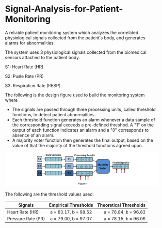 # Signal-Analysis-for-Patient-Monitoring
<p>A reliable patient monitoring system which analyzes the correlated physiological signals collected from the patient's body, and generates alarms for abnormalities.</p>
<p>The system uses 3 physiological signals collected from the biomedical sensors attached to the patient body.</p>
<p>S1: Heart Rate (HR)</p>
<p>S2: Pusle Rate (PR)</p>
<p>S3: Respiration Rate (RESP)</p>

<p>The following is the design figure used to build the monitoring system where </p>
<ul>
<li>The signals are passed through three processing units, called threshold functions, to detect patient abnormalities. </li>
<li>Each threshold function generates an alarm whenever a data sample of the corresponding signal exceeds a pre-defined threshod. A "1" on the output of each function indicates an alarm and a "0" corresponds to absence of an alarm. </li>
<li>A majority voter function then generates the final output, based on the value of that the majority of the threshold functions agreed upon.
</li>
</ul>

![System Design](https://github.com/shashankbansal6/Signal-Analysis-for-Patient-Monitoring/blob/master/System_Figure.JPG)

<p>The following are the threshold values used: </p>

<table>
<thead>
<tr>
<th>Signals</th>
<th align = "center">Empirical Thresholds</th>
<th align = "right">Theoretical Thresholds</th>
</tr>
</thead>
<tbody>
<tr>
<td>Heart Rate (HR) </td>
<td align = "center"> a = 80.17, b = 98.52</td>
<td align = "right"> a = 78.84, b = 96.83</td>
</tr>

<tr>
<td>Pressure Rate (PR) </td>
<td align = "center"> a = 79.00, b = 97.07</td>
<td align = "right"> a = 78.15, b = 96.09</td>
</tr>
</tbody>
</table>

